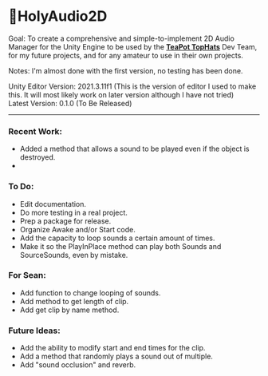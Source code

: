 # 🍑HolyAudio2D
Goal: To create a comprehensive and simple-to-implement 2D Audio Manager for the Unity Engine to be used by the <a href="https://github.com/TeaPot-TopHats"><strong>TeaPot TopHats</strong></a> Dev Team, for my future projects, and for any amateur to use in their own projects.  

Notes: I'm almost done with the first version, no testing has been done.

Unity Editor Version: 2021.3.11f1 (This is the version of editor I used to make this. It will most likely work on later version although I have not tried)  
Latest Version: 0.1.0 (To Be Released)

---
### Recent Work: 
- Added a method that allows a sound to be played even if the object is destroyed.
- 
### To Do: 
- Edit documentation.
- Do more testing in a real project.
- Prep a package for release.
- Organize Awake and/or Start code. 
- Add the capacity to loop sounds a certain amount of times.
- Make it so the PlayInPlace method can play both Sounds and SourceSounds, even by mistake.

### For Sean:
- Add function to change looping of sounds.
- Add method to get length of clip.
- Add get clip by name method.

### Future Ideas:
- Add the ability to modify start and end times for the clip.
- Add a method that randomly plays a sound out of multiple.
- Add "sound occlusion" and reverb.
